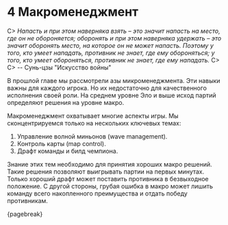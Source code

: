 # 4 Макроменеджмент

C> *Напасть и при этом наверняка взять – это значит напасть на место, где он не обороняется; оборонять и при этом наверняка удержать – это значит оборонять место, на которое он не может напасть. Поэтому у того, кто умеет нападать, противник не знает, где ему обороняться; у того, кто умеет обороняться, противник не знает, где ему нападать.*
C>
C> -- Сунь-цзы "Искусство войны"

В прошлой главе мы рассмотрели азы микроменеджмента. Эти навыки важны для каждого игрока. Но их недостаточно для качественного исполнения своей роли. На среднем уровне Эло и выше исход партий определяют решения на уровне макро.

Макроменеджмент охватывает многие аспекты игры. Мы сконцентрируемся только на нескольких ключевых темах:

1. Управление волной миньонов (wave management).
2. Контроль карты (map control).
3. Драфт команды и билд чемпиона.

Знание этих тем необходимо для принятия хороших макро решений. Такие решения позволяют выигрывать партии на первых минутах. Только хороший драфт может поставить противника в безвыходное положение. С другой стороны, грубая ошибка в макро может лишить команду всего накопленного преимущества и отдать победу противникам.

{pagebreak}
